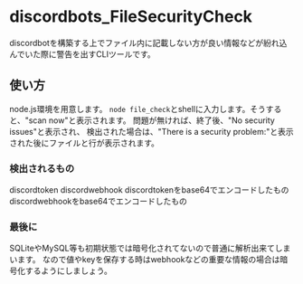 # discordbots_FileSecurityCheck
discordbotを構築する上でファイル内に記載しない方が良い情報などが紛れ込んでいた際に警告を出すCLIツールです。

## 使い方
node.js環境を用意します。
`node file_check`とshellに入力します。そうすると、"scan now"と表示されます。
問題が無ければ、終了後、"No security issues"と表示され、
検出された場合は、"There is a security problem:"と表示された後にファイルと行が表示されます。

### 検出されるもの
discordtoken
discordwebhook
discordtokenをbase64でエンコードしたもの
discordwebhookをbase64でエンコードしたもの

### 最後に
SQLiteやMySQL等も初期状態では暗号化されてないので普通に解析出来てしまいます。
なので値やkeyを保存する時はwebhookなどの重要な情報の場合は暗号化するようにしましょう。

